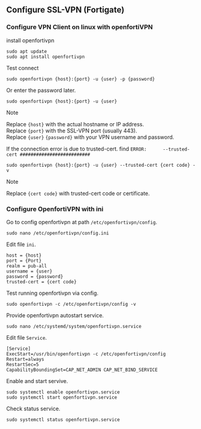 ## Configure SSL-VPN (Fortigate)
### Configure VPN Client on linux with openfortiVPN
install openfortivpn
```base
sudo apt update
sudo apt install openfortivpn
```

Test connect 
```base
sudo openfortivpn {host}:{port} -u {user} -p {password}
```

Or enter the password later.
```base
sudo openfortivpn {host}:{port} -u {user}
```
> [!NOTE]
Replace `{host}` with the actual hostname or IP address.<br>
Replace `{port}` with the SSL-VPN port (usually 443).<br>
Replace `{user}` `{password}` with your VPN username and password.

If the connection error is due to trusted-cert.
find `ERROR:      --trusted-cert ##########################`
```base
sudo openfortivpn {host}:{port} -u {user} --trusted-cert {cert code} -v
```
> [!NOTE]
Replace `{cert code}` with trusted-cert code or certificate.

### Configure OpenfortiVPN with ini
Go to config openfortivpn at path `/etc/openfortivpn/config`.
```base
sudo nano /etc/openfortivpn/config.ini
```
Edit file `ini`.
```base
host = {host}
port = {Port}
realm = pub-all
username = {user}
password = {password}
trusted-cert = {cert code}
```

Test running openfortivpn via config.
```base
sudo openfortivpn -c /etc/openfortivpn/config -v
```

Provide openfortivpn autostart service.
```base
sudo nano /etc/systemd/system/openfortivpn.service
```

Edit file `Service`.
```base
[Service]
ExecStart=/usr/bin/openfortivpn -c /etc/openfortivpn/config
Restart=always
RestartSec=5
CapabilityBoundingSet=CAP_NET_ADMIN CAP_NET_BIND_SERVICE
```

Enable and start servive.
```base
sudo systemctl enable openfortivpn.service
sudo systemctl start openfortivpn.service
```
Check status service.
```base
sudo systemctl status openfortivpn.service
```

